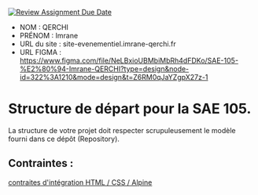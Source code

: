 [![Review Assignment Due Date](https://classroom.github.com/assets/deadline-readme-button-24ddc0f5d75046c5622901739e7c5dd533143b0c8e959d652212380cedb1ea36.svg)](https://classroom.github.com/a/kGMeGFDJ)
- NOM : QERCHI
- PRÉNOM : Imrane
- URL du site : site-evenementiel.imrane-qerchi.fr
- URL FIGMA : https://www.figma.com/file/NeLBxioUBMbiMbRh4dFDKo/SAE-105-%E2%80%94-Imrane-QERCHI?type=design&node-id=322%3A1210&mode=design&t=Z6RM0qJaYZgpX27z-1

# Structure de départ pour la SAE 105.

La structure de votre projet doit respecter scrupuleusement le modèle fourni dans ce dépôt (Repository).

## Contraintes :
[contraites d'intégration HTML / CSS / Alpine](https://moodle.univ-fcomte.fr/mod/page/view.php?id=645799)
